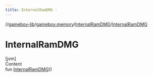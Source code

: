 ```yaml
---
title: InternalRamDMG -
---
```

//[gameboy-lib](../../index.md)/[gameboy.memory](../index.md)/[InternalRamDMG](index.md)/[InternalRamDMG](-internal-ram-d-m-g.md)



# InternalRamDMG  
[jvm]  
Content  
fun [InternalRamDMG](-internal-ram-d-m-g.md)()  



